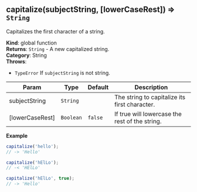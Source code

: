 <a name="capitalize"></a>

## capitalize(subjectString, [lowerCaseRest]) ⇒ <code>String</code>
Capitalizes the first character of a string.

**Kind**: global function  
**Returns**: <code>String</code> - A new capitalized string.  
**Category**: String  
**Throws**:

- <code>TypeError</code> If `subjectString` is not string.


| Param | Type | Default | Description |
| --- | --- | --- | --- |
| subjectString | <code>String</code> |  | The string to capitalize its first character. |
| [lowerCaseRest] | <code>Boolean</code> | <code>false</code> | If true will lowercase the rest of the string. |

**Example**  
```js
capitalize('hello');
// -> 'Hello'

capitalize('hElLo');
// -< 'HElLo'

capitalize('hElLo', true);
// -> 'Hello'
```
